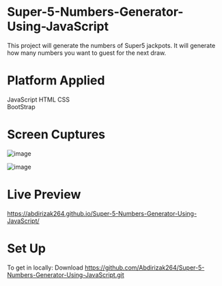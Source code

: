 # Super-5-Numbers-Generator-Using-JavaScript
This project will generate the numbers of Super5 jackpots. It will generate how many numbers you want to guest for the next draw.

# Platform Applied
JavaScript
HTML
CSS  
BootStrap

# Screen Cuptures 
![image](https://github.com/Abdirizak264/Super-5-Numbers-Generator-Using-JavaScript/assets/115321486/0cc85a6b-c78d-4ed2-8a3a-6bab30a9838a)

![image](https://github.com/Abdirizak264/Super-5-Numbers-Generator-Using-JavaScript/assets/115321486/91c87c50-8db7-4944-bf56-5f681260dc36)


# Live Preview
https://abdirizak264.github.io/Super-5-Numbers-Generator-Using-JavaScript/

# Set Up
To get in locally: Download    https://github.com/Abdirizak264/Super-5-Numbers-Generator-Using-JavaScript.git
 

